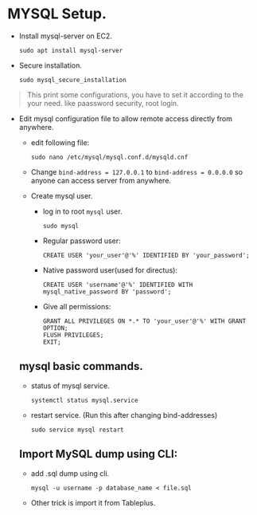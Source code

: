 # MYSQL Setup.
- Install mysql-server on EC2.
  ```
  sudo apt install mysql-server
  ```
- Secure installation.
  ```
  sudo mysql_secure_installation
  ```
> This print some configurations, you have to set it according to the your need. like paassword security, root login.
- Edit mysql configuration file to allow remote access directly from anywhere.
  - edit following file:
    ```
    sudo nano /etc/mysql/mysql.conf.d/mysqld.cnf
    ```
  - Change `bind-address = 127.0.0.1` to `bind-address = 0.0.0.0` so anyone can access server from anywhere.

  - Create mysql user.
    - log in to root `mysql` user.
      ```
      sudo mysql
      ```
    - Regular password user:
      ```
      CREATE USER 'your_user'@'%' IDENTIFIED BY 'your_password';
      ```
    - Native password user(used for directus):
      ```
      CREATE USER 'username'@'%' IDENTIFIED WITH mysql_native_password BY 'password';
      ```
    - Give all permissions:
      ```
      GRANT ALL PRIVILEGES ON *.* TO 'your_user'@'%' WITH GRANT OPTION;
      FLUSH PRIVILEGES;
      EXIT;
      ```
  ## mysql basic commands.
  - status of mysql service.
    ```
    systemctl status mysql.service
    ```
  - restart service. (Run this after changing bind-addresses)
    ```
    sudo service mysql restart
    ```
  ## Import MySQL dump using CLI:
  - add .sql dump using cli.
    ```
    mysql -u username -p database_name < file.sql
    ```
  - Other trick is import it from Tableplus.

